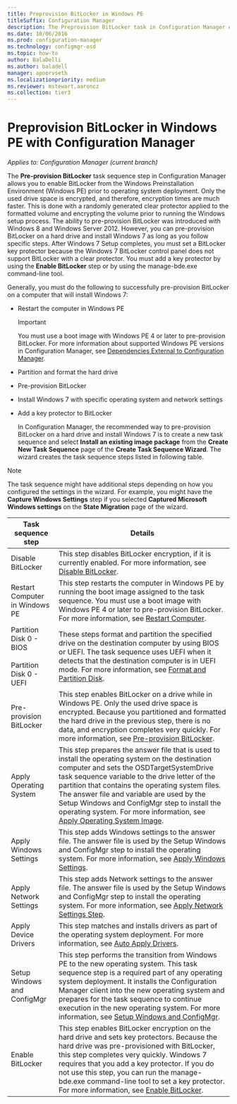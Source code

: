 ```yaml
---
title: Preprovision BitLocker in Windows PE
titleSuffix: Configuration Manager
description: The Preprovision BitLocker task in Configuration Manager enables BitLocker from the Windows Preinstallation Environment before operating system deployment.
ms.date: 10/06/2016
ms.prod: configuration-manager
ms.technology: configmgr-osd
ms.topic: how-to
author: BalaDelli
ms.author: baladell
manager: apoorvseth
ms.localizationpriority: medium
ms.reviewer: mstewart,aaroncz 
ms.collection: tier3
---
```


# Preprovision BitLocker in Windows PE with Configuration Manager

*Applies to: Configuration Manager (current branch)*

The **Pre-provision BitLocker** task sequence step in Configuration Manager allows you to enable BitLocker from the Windows Preinstallation Environment (Windows PE) prior to operating system deployment. Only the used drive space is encrypted, and therefore, encryption times are much faster. This is done with a randomly generated clear protector applied to the formatted volume and encrypting the volume prior to running the Windows setup process. The ability to pre-provision BitLocker was introduced with Windows 8 and Windows Server 2012. However, you can pre-provision BitLocker on a hard drive and install Windows 7 as long as you follow specific steps. After Windows 7 Setup completes, you must set a BitLocker key protector because the Windows 7 BitLocker control panel does not support BitLocker with a clear protector. You must add a key protector by using the **Enable BitLocker** step or by using the manage-bde.exe command-line tool.  

 Generally, you must do the following to successfully pre-provision BitLocker on a computer that will install Windows 7:  

- Restart the computer in Windows PE  

  > [!IMPORTANT]  
  >  You must use a boot image with Windows PE 4 or later to pre-provision BitLocker. For more information about supported Windows PE versions in Configuration Manager, see [Dependencies External to Configuration Manager](../plan-design/infrastructure-requirements-for-operating-system-deployment.md#dependencies-external-to-configuration-manager).  

- Partition and format the hard drive  

- Pre-provision BitLocker  

- Install Windows 7 with specific operating system and network settings  

- Add a key protector to BitLocker  

  In Configuration Manager, the recommended way to pre-provision BitLocker on a hard drive and install Windows 7 is to create a new task sequence and select **Install an existing image package** from the **Create New Task Sequence** page of the **Create Task Sequence Wizard**. The wizard creates the task sequence steps listed in following table.  

> [!NOTE]  
>  The task sequence might have additional steps depending on how you configured the settings in the wizard. For example, you might have the **Capture Windows Settings** step if you selected **Captured Microsoft Windows settings** on the **State Migration** page of the wizard.  

|Task sequence step|Details|  
|------------------------|-------------|  
|Disable BitLocker|This step disables BitLocker encryption, if it is currently enabled. For more information, see [Disable BitLocker](../understand/task-sequence-steps.md#BKMK_DisableBitLocker).|  
|Restart Computer in Windows PE|This step restarts the computer in Windows PE by running the boot image assigned to the task sequence. You must use a boot image with Windows PE 4 or later to pre-provision BitLocker. For more information, see [Restart Computer](../understand/task-sequence-steps.md#BKMK_RestartComputer).|  
|Partition Disk 0 - BIOS<br /><br /> Partition Disk 0 - UEFI|These steps format and partition the specified drive on the destination computer by using BIOS or UEFI. The task sequence uses UEFI when it detects that the destination computer is in UEFI mode. For more information, see [Format and Partition Disk](../understand/task-sequence-steps.md#BKMK_FormatandPartitionDisk).|  
|Pre-provision BitLocker|This step enables BitLocker on a drive while in Windows PE. Only the used drive space is encrypted. Because you partitioned and formatted the hard drive in the previous step, there is no data, and encryption completes very quickly. For more information, see [Pre-provision BitLocker](../understand/task-sequence-steps.md#BKMK_PreProvisionBitLocker).|  
|Apply Operating System|This step prepares the answer file that is used to install the operating system on the destination computer and sets the OSDTargetSystemDrive task sequence variable to the drive letter of the partition that contains the operating system files. The answer file and variable are used by the Setup Windows and ConfigMgr step to install the operating system. For more information, see [Apply Operating System Image](../understand/task-sequence-steps.md#BKMK_ApplyOperatingSystemImage).|  
|Apply Windows Settings|This step adds Windows settings to the answer file. The answer file is used by the Setup Windows and ConfigMgr step to install the operating system. For more information, see [Apply Windows Settings](../understand/task-sequence-steps.md#BKMK_ApplyWindowsSettings).|  
|Apply Network Settings|This step adds Network settings to the answer file. The answer file is used by the Setup Windows and ConfigMgr step to install the operating system. For more information, see [Apply Network Settings Step](../understand/task-sequence-steps.md#BKMK_ApplyNetworkSettings).|  
|Apply Device Drivers|This step matches and installs drivers as part of the operating system deployment. For more information, see [Auto Apply Drivers](../understand/task-sequence-steps.md#BKMK_AutoApplyDrivers).|  
|Setup Windows and ConfigMgr|This step performs the transition from Windows PE to the new operating system. This task sequence step is a required part of any operating system deployment. It installs the Configuration Manager client into the new operating system and prepares for the task sequence to continue execution in the new operating system. For more information, see [Setup Windows and ConfigMgr](../understand/task-sequence-steps.md#BKMK_SetupWindowsandConfigMgr).|  
|Enable BitLocker|This step enables BitLocker encryption on the hard drive and sets key protectors. Because the hard drive was pre-provisioned with BitLocker, this step completes very quickly. Windows 7 requires that you add a key protector. If you do not use this step, you can run the manage-bde.exe command-line tool to set a key protector. For more information, see [Enable BitLocker](../understand/task-sequence-steps.md#enable-bitlocker).|  
